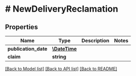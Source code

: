 # # NewDeliveryReclamation

## Properties

Name | Type | Description | Notes
------------ | ------------- | ------------- | -------------
**publication_date** | [**\DateTime**](\DateTime.md) |  | 
**claim** | **string** |  | 

[[Back to Model list]](../../README.md#documentation-for-models) [[Back to API list]](../../README.md#documentation-for-api-endpoints) [[Back to README]](../../README.md)


